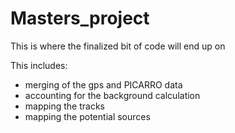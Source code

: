 # Masters_project


This is where the finalized bit of code will end up on


This includes:

- merging of the gps and PICARRO data
- accounting for the background calculation 
- mapping the tracks 
- mapping the potential sources 


